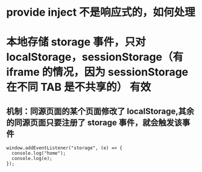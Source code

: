 # provide inject 不是响应式的，如何处理

# 本地存储 storage 事件，只对 localStorage，sessionStorage（有 iframe 的情况，因为 sessionStorage 在不同 TAB 是不共享的） 有效

## 机制：同源页面的某个页面修改了 localStorage,其余的同源页面只要注册了 storage 事件，就会触发该事件

```
window.addEventListener("storage", (e) => {
  console.log("home");
  console.log(e);
});
```
